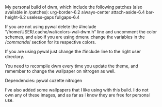 My personal build of dwm, which include the following patches (also available in /patches):
urg-border-6.2 always-center attach-aside-6.4 bar-height-6.2 useless-gaps fullgaps-6.4

If you are not using pywal delete the #include "/home/USER/.cache/wal/colors-wal-dwm.h" line and uncomment the color schemes, and also if you are using dmenu change the variables in the /*commands*/ section for its respective colors.

If you are using pywal just change the #include line to the right user directory.

You need to recompile dwm every time you update the theme, and remember to change the wallpaper on nitrogen as well.

Dependencies: 
pywal cozette nitrogen

I've also added some wallpapers that I like using with this build. I do not own any of these images, and as far as I know they are free for personal use.
